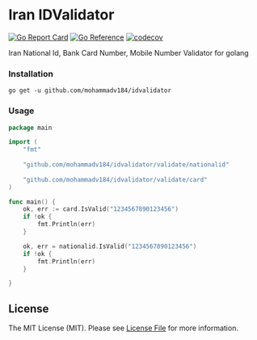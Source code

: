 # Iran IDValidator
[![Go Report Card](https://goreportcard.com/badge/github.com/mohammadv184/idvalidator)](https://goreportcard.com/report/github.com/mohammadv184/idvalidator)
[![Go Reference](https://pkg.go.dev/badge/github.com/mohammadv184/idvalidator.svg)](https://pkg.go.dev/github.com/mohammadv184/idvalidator)
[![codecov](https://codecov.io/gh/mohammadv184/idvalidator/branch/main/graph/badge.svg?token=6IT4XE18SG)](https://codecov.io/gh/mohammadv184/idvalidator)




Iran National Id, Bank Card Number, Mobile Number Validator for golang


### Installation

```
go get -u github.com/mohammadv184/idvalidator
```

### Usage

```go
package main

import (
	"fmt"
	
	"github.com/mohammadv184/idvalidator/validate/nationalid"
	
	"github.com/mohammadv184/idvalidator/validate/card"
)

func main() {
	ok, err := card.IsValid("1234567890123456")
	if !ok {
		fmt.Println(err)
	}

	ok, err = nationalid.IsValid("1234567890123456")
	if !ok {
		fmt.Println(err)
	}

}
```
## License

The MIT License (MIT). Please see [License File](LICENSE) for more information.
